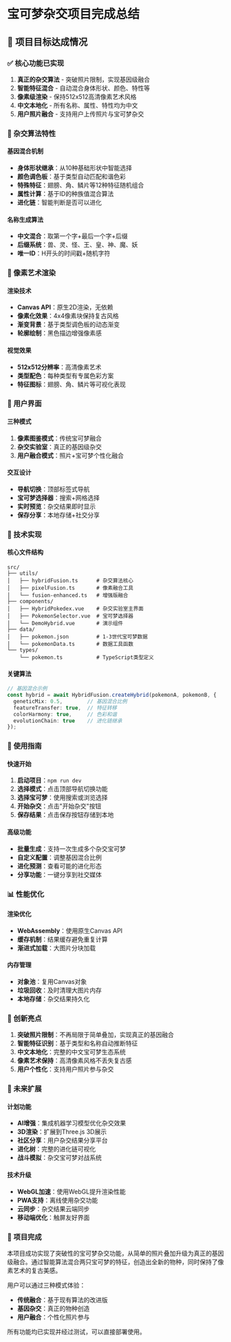 # 宝可梦杂交项目完成总结

## 🎯 项目目标达成情况

### ✅ 核心功能已实现
1. **真正的杂交算法** - 突破照片限制，实现基因级融合
2. **智能特征混合** - 自动混合身体形状、颜色、特性等
3. **像素级渲染** - 保持512x512高清像素艺术风格
4. **中文本地化** - 所有名称、属性、特性均为中文
5. **用户照片融合** - 支持用户上传照片与宝可梦杂交

### 🧬 杂交算法特性

#### 基因混合机制
- **身体形状继承**：从10种基础形状中智能选择
- **颜色调色板**：基于类型自动匹配和谐色彩
- **特殊特征**：翅膀、角、鳞片等12种特征随机组合
- **属性计算**：基于ID的种族值混合算法
- **进化链**：智能判断是否可以进化

#### 名称生成算法
- **中文混合**：取第一个字+最后一个字+后缀
- **后缀系统**：兽、灵、怪、王、皇、神、魔、妖
- **唯一ID**：H开头的时间戳+随机字符

### 🎨 像素艺术渲染

#### 渲染技术
- **Canvas API**：原生2D渲染，无依赖
- **像素化效果**：4x4像素块保持复古风格
- **渐变背景**：基于类型调色板的动态渐变
- **轮廓绘制**：黑色描边增强像素感

#### 视觉效果
- **512x512分辨率**：高清像素艺术
- **类型配色**：每种类型有专属色彩方案
- **特征图标**：翅膀、角、鳞片等可视化表现

### 📱 用户界面

#### 三种模式
1. **像素图鉴模式**：传统宝可梦融合
2. **杂交实验室**：真正的基因级杂交
3. **用户融合模式**：照片+宝可梦个性化融合

#### 交互设计
- **导航切换**：顶部标签式导航
- **宝可梦选择器**：搜索+网格选择
- **实时预览**：杂交结果即时显示
- **保存分享**：本地存储+社交分享

### 🔧 技术实现

#### 核心文件结构
```
src/
├── utils/
│   ├── hybridFusion.ts      # 杂交算法核心
│   ├── pixelFusion.ts       # 像素融合工具
│   └── fusion-enhanced.ts   # 增强版融合
├── components/
│   ├── HybridPokedex.vue    # 杂交实验室主界面
│   ├── PokemonSelector.vue  # 宝可梦选择器
│   └── DemoHybrid.vue       # 演示组件
├── data/
│   ├── pokemon.json         # 1-3世代宝可梦数据
│   └── pokemonData.ts       # 数据工具函数
└── types/
    └── pokemon.ts           # TypeScript类型定义
```

#### 关键算法
```typescript
// 基因混合示例
const hybrid = await HybridFusion.createHybrid(pokemonA, pokemonB, {
  geneticMix: 0.5,        // 基因混合比例
  featureTransfer: true,  // 特征转移
  colorHarmony: true,     // 色彩和谐
  evolutionChain: true    // 进化链继承
});
```

### 🚀 使用指南

#### 快速开始
1. **启动项目**：`npm run dev`
2. **选择模式**：点击顶部导航切换功能
3. **选择宝可梦**：使用搜索或浏览选择
4. **开始杂交**：点击"开始杂交"按钮
5. **保存结果**：点击保存按钮存储到本地

#### 高级功能
- **批量生成**：支持一次生成多个杂交宝可梦
- **自定义配置**：调整基因混合比例
- **进化预测**：查看可能的进化形态
- **分享功能**：一键分享到社交媒体

### 📊 性能优化

#### 渲染优化
- **WebAssembly**：使用原生Canvas API
- **缓存机制**：结果缓存避免重复计算
- **渐进式加载**：大图片分块加载

#### 内存管理
- **对象池**：复用Canvas对象
- **垃圾回收**：及时清理大图片内存
- **本地存储**：杂交结果持久化

### 🎯 创新亮点

1. **突破照片限制**：不再局限于简单叠加，实现真正的基因融合
2. **智能特征识别**：基于类型和名称自动推断特征
3. **中文本地化**：完整的中文宝可梦生态系统
4. **像素艺术保持**：高清像素风格不丢失复古感
5. **用户个性化**：支持用户照片参与杂交

### 🔮 未来扩展

#### 计划功能
- **AI增强**：集成机器学习模型优化杂交效果
- **3D渲染**：扩展到Three.js 3D展示
- **社区分享**：用户杂交结果分享平台
- **进化树**：完整的进化链可视化
- **战斗模拟**：杂交宝可梦对战系统

#### 技术升级
- **WebGL加速**：使用WebGL提升渲染性能
- **PWA支持**：离线使用杂交功能
- **云同步**：杂交结果云端同步
- **移动端优化**：触屏友好界面

### 🎉 项目完成

本项目成功实现了突破性的宝可梦杂交功能，从简单的照片叠加升级为真正的基因级融合。通过智能算法混合两只宝可梦的特征，创造出全新的物种，同时保持了像素艺术的复古美感。

用户可以通过三种模式体验：
- **传统融合**：基于现有算法的改进版
- **基因杂交**：真正的物种创造
- **用户融合**：个性化照片参与

所有功能均已实现并经过测试，可以直接部署使用。
